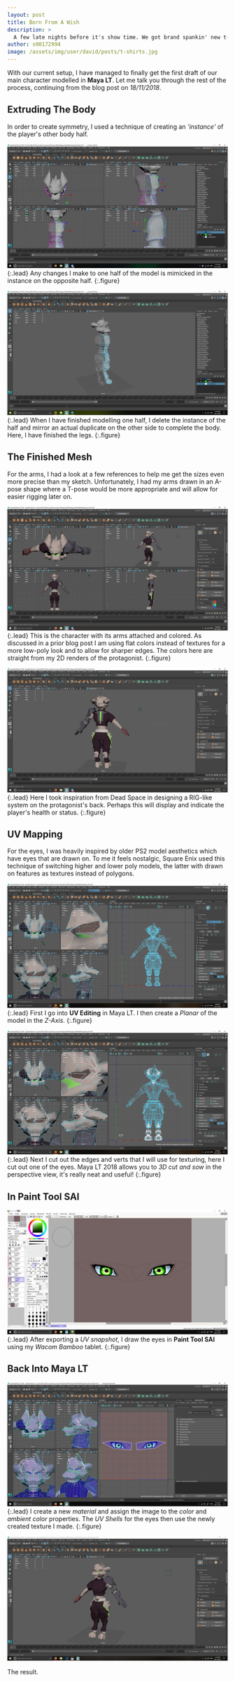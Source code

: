 ```yaml
---
layout: post
title: Born From A Wish
description: >
  A few late nights before it's show time. We got brand spankin' new t-shirts too!
author: s00172994
image: /assets/img/user/david/posts/t-shirts.jpg
---
```


With our current setup, I have managed to finally get the first draft of our main character modelled in **Maya LT**.
Let me talk you through the rest of the process, continuing from the blog post on _18/11/2018_.

## Extruding The Body

In order to create symmetry, I used a technique of creating an _'instance'_ of the player's other body half.

![Protagonist Body Half](/assets/img/user/david/posts/protagonist-half-body-select.jpg){:.lead}
Any changes I make to one half of the model is mimicked in the instance on the opposite half.
{:.figure}

![Protagonist Body Half Perspective View](/assets/img/user/david/posts/protagonist-half-body.jpg){:.lead}
When I have finished modelling one half, I delete the instance of the half and mirror an actual duplicate on the other side to 
complete the body. Here, I have finished the legs.
{:.figure}

## The Finished Mesh

For the arms, I had a look at a few references to help me get the sizes even more precise than my sketch. Unfortunately, I had 
my arms drawn in an A-pose shape where a T-pose would be more appropriate and will allow for easier rigging later on.

![Protagonist Full Body Color](/assets/img/user/david/posts/protagonist-full-body-color.jpg){:.lead}
This is the character with its arms attached and colored. As discussed in a prior blog post I am using flat colors instead of textures
for a more low-poly look and to allow for sharper edges. The colors here are straight from my 2D renders of the protagonist.
{:.figure}

![Protagonist's Back](/assets/img/user/david/posts/protagonist-rig.jpg){:.lead}
Here I took inspiration from Dead Space in designing a RIG-like system on the protagonist's back. Perhaps this will display and indicate the 
player's health or status.
{:.figure}

## UV Mapping

For the eyes, I was heavily inspired by older PS2 model aesthetics which have eyes that are drawn on. To me it feels nostalgic, Square Enix 
used this technique of switching higher and lower poly models, the latter with drawn on features as textures instead of polygons.

![Protagonist UV Mapping](/assets/img/user/david/posts/protagonist-uv-mapping.jpg){:.lead}
First I go into **UV Editing** in Maya LT. I then create a _Planar_ of the model in the _Z-Axis_.
{:.figure}

![Protagonist UV Cut](/assets/img/user/david/posts/protagonist-uv-cut.jpg){:.lead}
Next I cut out the edges and verts that I will use for texturing, here I cut out one of the eyes. Maya LT 2018 allows you to _3D cut and 
sow_ in the perspective view, it's really neat and useful!
{:.figure}

## In Paint Tool SAI

![Drawing In Paint Tool SAI](/assets/img/user/david/posts/protagonist-sai.jpg){:.lead}
After exporting a _UV snapshot_, I draw the eyes in **Paint Tool SAI** using my _Wacom Bamboo_ tablet.
{:.figure}

## Back Into Maya LT

![Protagonist Texture Assign](/assets/img/user/david/posts/protagonist-applied-uv-texture.jpg){:.lead}
I create a new _material_ and assign the image to the _color_ and _ambient color_ properties. The _UV Shells_ for the eyes then 
use the newly created texture I made.
{:.figure}

![Protagonist With Eyes](/assets/img/user/david/posts/protagonist-eyes.jpg)

The result.
